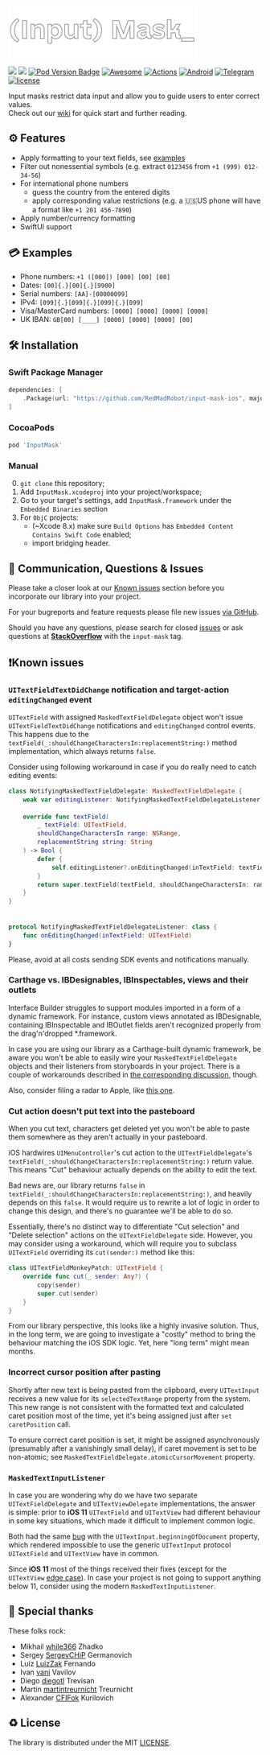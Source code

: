 <img src="Documentation/Assets/logo.png" alt="Input Mask" height="102" />

[![](https://img.shields.io/endpoint?url=https%3A%2F%2Fswiftpackageindex.com%2Fapi%2Fpackages%2FRedMadRobot%2Finput-mask-ios%2Fbadge%3Ftype%3Dswift-versions&style=for-the-badge)](https://swiftpackageindex.com/RedMadRobot/input-mask-ios) [![](https://img.shields.io/endpoint?url=https%3A%2F%2Fswiftpackageindex.com%2Fapi%2Fpackages%2FRedMadRobot%2Finput-mask-ios%2Fbadge%3Ftype%3Dplatforms&style=for-the-badge)](https://swiftpackageindex.com/RedMadRobot/input-mask-ios) [![Pod Version Badge](https://img.shields.io/badge/POD-v7.2.0-blue?logo=cocoapods&style=for-the-badge)](https://cocoapods.org/pods/InputMask) [![Awesome](https://img.shields.io/badge/-mentioned_in_awesome_iOS-CCA6C4.svg?colorA=CCA6C4&colorB=261120&logoWidth=20&logo=data%3Aimage%2Fsvg%2Bxml%3Bbase64%2CPHN2ZyB3aWR0aD0iMjAiIGhlaWdodD0iMTAiIHhtbG5zPSJodHRwOi8vd3d3LnczLm9yZy8yMDAwL3N2ZyI%2BICAgIDxwYXRoIGZpbGw9IiMyNjExMjAiIGQ9Ik0xOS4xNCA0LjVMMTQuMjMgMGwtLjY5Ljc1IDQuMDkgMy43NUgxLjUxTDUuNi43NSA0LjkxIDAgMCA0LjV2Mi45N0MwIDguODEgMS4yOSA5LjkgMi44OCA5LjloMy4wM2MxLjU5IDAgMi44OC0xLjA5IDIuODgtMi40M1Y1LjUyaDEuNTd2MS45NWMwIDEuMzQgMS4yOSAyLjQzIDIuODggMi40M2gzLjAzYzEuNTkgMCAyLjg4LTEuMDkgMi44OC0yLjQzbC0uMDEtMi45N3oiLz48L3N2Zz4%3D&style=for-the-badge)](https://github.com/vsouza/awesome-ios) [![Actions](https://img.shields.io/github/actions/workflow/status/RedMadRobot/input-mask-ios/swift.yml?style=for-the-badge)](https://github.com/RedMadRobot/input-mask-ios/actions/workflows/swift.yml) [![Android](https://img.shields.io/badge/-android_version-red?color=teal&logo=android&style=for-the-badge)](https://github.com/RedMadRobot/input-mask-android) [![Telegram](https://img.shields.io/badge/-telegram_author-red?color=blue&logo=telegram&style=for-the-badge)](https://t.me/jeorge_taflanidi) [![license](https://img.shields.io/github/license/mashape/apistatus.svg?style=for-the-badge)](#license)

Input masks restrict data input and allow you to guide users to enter correct values.  
Check out our [wiki](https://github.com/RedMadRobot/input-mask-ios/wiki) for quick start and further reading.  

## ⚙️ Features

- Apply formatting to your text fields, see [examples](#examples)
- Filter out nonessential symbols (e.g. extract `0123456` from `+1 (999) 012-34-56`)
- For international phone numbers 
    - guess the country from the entered digits
    - apply corresponding value restrictions (e.g. a 🇺🇸US phone will have a format like `+1 201 456-7890`)
- Apply number/currency formatting 
- SwiftUI support

<a name="examples" />

## 💳 Examples

- Phone numbers: `+1 ([000]) [000] [00] [00]`
- Dates: `[00]{.}[00]{.}[9900]`
- Serial numbers: `[AA]-[00000099]`
- IPv4: `[099]{.}[099]{.}[099]{.}[099]`
- Visa/MasterCard numbers: `[0000] [0000] [0000] [0000]`
- UK IBAN: `GB[00] [____] [0000] [0000] [0000] [00]`

<a name="installation" />

## 🛠️ Installation

### Swift Package Manager

```swift
dependencies: [
    .Package(url: "https://github.com/RedMadRobot/input-mask-ios", majorVersion: 7)
]
```

### CocoaPods

```ruby
pod 'InputMask'
```

### Manual

0. `git clone` this repository;
1. Add `InputMask.xcodeproj` into your project/workspace;
2. Go to your target's settings, add `InputMask.framework` under the `Embedded Binaries` section
3. For `ObjC` projects:
	* (~Xcode 8.x) make sure `Build Options` has `Embedded Content Contains Swift Code` enabled;
	* import bridging header.

## 📢 Communication, Questions & Issues

Please take a closer look at our [Known issues](#knownissues) section before you incorporate our library into your project.

For your bugreports and feature requests please file new issues [via GitHub](https://github.com/RedMadRobot/input-mask-ios/issues/new/choose).

Should you have any questions, please search for closed [issues](https://github.com/RedMadRobot/input-mask-ios/issues?q=is%3Aclosed) or ask questions at **[StackOverflow](https://stackoverflow.com/questions/tagged/input-mask)** with the `input-mask` tag.

<a name="knownissues" />

## ❗Known issues

### `UITextFieldTextDidChange` notification and target-action `editingChanged` event

`UITextField` with assigned `MaskedTextFieldDelegate` object won't issue `UITextFieldTextDidChange` notifications and `editingChanged` control events. This happens due to the `textField(_:shouldChangeCharactersIn:replacementString:)` method implementation, which always returns `false`.

Consider using following workaround in case if you do really need to catch editing events:

```swift
class NotifyingMaskedTextFieldDelegate: MaskedTextFieldDelegate {
    weak var editingListener: NotifyingMaskedTextFieldDelegateListener?
    
    override func textField(
        _ textField: UITextField,
        shouldChangeCharactersIn range: NSRange,
        replacementString string: String
    ) -> Bool {
        defer {
            self.editingListener?.onEditingChanged(inTextField: textField)
        }
        return super.textField(textField, shouldChangeCharactersIn: range, replacementString: string)
    }
}


protocol NotifyingMaskedTextFieldDelegateListener: class {
    func onEditingChanged(inTextField: UITextField)
}
```

Please, avoid at all costs sending SDK events and notifications manually.

### Carthage vs. IBDesignables, IBInspectables, views and their outlets

Interface Builder struggles to support modules imported in a form of a dynamic framework. For instance, custom views annotated as IBDesignable, containing IBInspectable and IBOutlet fields aren't recognized properly from the drag'n'dropped \*.framework.

In case you are using our library as a Carthage-built dynamic framework, be aware you won't be able to easily wire your `MaskedTextFieldDelegate` objects and their listeners from storyboards in your project. There is a couple of workarounds described in [the corresponding discussion](https://github.com/Carthage/Carthage/issues/335), though.

Also, consider filing a radar to Apple, like [this one](https://openradar.appspot.com/23114017).

### Cut action doesn't put text into the pasteboard

When you cut text, characters get deleted yet you won't be able to paste them somewhere as they aren't actually in your pasteboard.

iOS hardwires `UIMenuController`'s cut action to the `UITextFieldDelegate`'s `textField(_:shouldChangeCharactersIn:replacementString:)` return value. This means "Cut" behaviour actually depends on the ability to edit the text.

Bad news are, our library returns `false` in `textField(_:shouldChangeCharactersIn:replacementString:)`, and heavily depends on this `false`. It would require us to rewrite a lot of logic in order to change this design, and there's no guarantee we'll be able to do so.

Essentially, there's no distinct way to differentiate "Cut selection" and "Delete selection" actions on the `UITextFieldDelegate` side. However, you may consider using a workaround, which will require you to subclass `UITextField` overriding its `cut(sender:)` method like this:

```swift
class UITextFieldMonkeyPatch: UITextField {
    override func cut(_ sender: Any?) {
        copy(sender)
        super.cut(sender)
    }
}
```

From our library perspective, this looks like a highly invasive solution. Thus, in the long term, we are going to investigate a "costly" method to bring the behaviour matching the iOS SDK logic. Yet, here "long term" might mean months.

### Incorrect cursor position after pasting

Shortly after new text is being pasted from the clipboard, every ```UITextInput``` receives a new value for its `selectedTextRange` property from the system. This new range is not consistent with the formatted text and calculated caret position most of the time, yet it's being assigned just after ```set caretPosition``` call.
     
To ensure correct caret position is set, it might be assigned asynchronously (presumably after a vanishingly small delay), if caret movement is set to be non-atomic; see `MaskedTextFieldDelegate.atomicCursorMovement` property.

### `MaskedTextInputListener`

In case you are wondering why do we have two separate `UITextFieldDelegate` and `UITextViewDelegate` implementations, the answer is simple: prior to **iOS 11** `UITextField` and `UITextView` had different behaviour in some key situations, which made it difficult to implement common logic. 

Both had the same [bug](http://jon-nolen.blogspot.com/2013/10/uitextview-returns-nil-for-uitextinput.html) with the `UITextInput.beginningOfDocument` property, which rendered impossible to use the generic `UITextInput` protocol `UITextField` and `UITextView` have in common.

Since **iOS 11** most of the things received their fixes (except for the `UITextView` [edge case](https://github.com/RedMadRobot/input-mask-ios/blob/master/Source/InputMask/InputMask/Classes/View/MaskedTextInputListener.swift#L140)). In case your project is not going to support anything below 11, consider using the modern `MaskedTextInputListener`.

## 🙏 Special thanks

These folks rock:

* Mikhail [while366](https://github.com/while366) Zhadko
* Sergey [SergeyCHiP](https://github.com/SergeyCHiP) Germanovich
* Luiz [LuizZak](https://github.com/LuizZak) Fernando
* Ivan [vani](https://github.com/vani2) Vavilov
* Diego [diegotl](https://github.com/diegotl) Trevisan
* Martin [martintreurnicht](https://github.com/martintreurnicht) Treurnicht
* Alexander [CFIFok](https://github.com/CFIFok) Kurilovich

<a name="license" />

## ♻️ License

The library is distributed under the MIT [LICENSE](https://github.com/RedMadRobot/input-mask-ios/blob/master/LICENSE).
